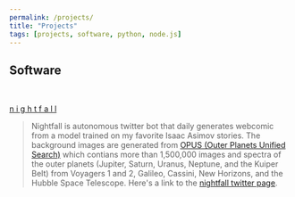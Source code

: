 ```yaml
---
permalink: /projects/
title: "Projects"
tags: [projects, software, python, node.js]
---
```

## Software
<br/>

[n i g h t f a l l](https://nightfall.glitch.me/)
> Nightfall is autonomous twitter bot that daily generates webcomic from a model trained on my favorite Isaac Asimov stories. The background images are generated from [OPUS (Outer Planets Unified Search)](https://tools.pds-rings.seti.org/opus/#) which contians more than 1,500,000 images and spectra of the outer planets (Jupiter, Saturn, Uranus, Neptune, and the Kuiper Belt) from Voyagers 1 and 2, Galileo, Cassini, New Horizons, and the Hubble Space Telescope. Here's a link to the [nightfall twitter page](https://twitter.com/nightfall_bot). 
  
